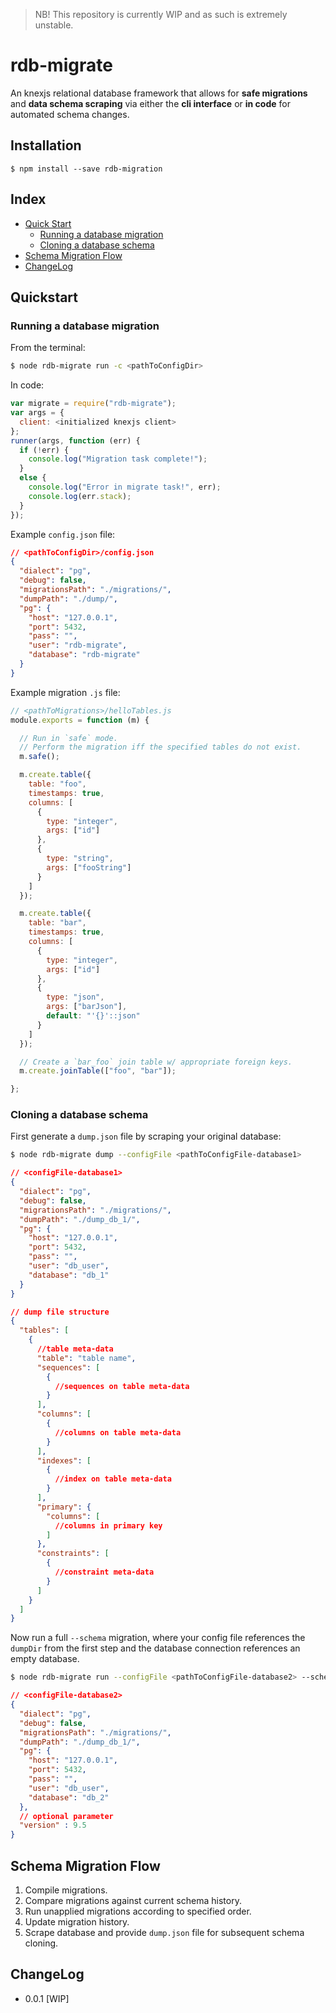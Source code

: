 
> NB! This repository is currently WIP and as such is extremely unstable.

# rdb-migrate

An knexjs relational database framework that allows for **safe migrations** and **data schema scraping**
via either the **cli interface** or **in code** for automated schema changes.


## Installation

```
$ npm install --save rdb-migration
```

## Index

- [Quick Start](#Quickstart)
  - [Running a database migration](#QS-running)
  - [Cloning a database schema](#QS-cloning)
- [Schema Migration Flow](#Flow)
- [ChangeLog](#ChangeLog)

## <a name="Quickstart"></a> Quickstart

### <a name="QS-running"></a> Running a database migration

From the terminal:
```bash
$ node rdb-migrate run -c <pathToConfigDir>
```

In code:
```js
var migrate = require("rdb-migrate");
var args = {
  client: <initialized knexjs client>
};
runner(args, function (err) {
  if (!err) {
    console.log("Migration task complete!");
  }
  else {
    console.log("Error in migrate task!", err);
    console.log(err.stack);
  }
});
```

Example `config.json` file:
```json
// <pathToConfigDir>/config.json
{
  "dialect": "pg",
  "debug": false,
  "migrationsPath": "./migrations/",
  "dumpPath": "./dump/",
  "pg": {
    "host": "127.0.0.1",
    "port": 5432,
    "pass": "",
    "user": "rdb-migrate",
    "database": "rdb-migrate"
  }
}
```

Example migration `.js` file:
```js
// <pathToMigrations>/helloTables.js
module.exports = function (m) {

  // Run in `safe` mode.
  // Perform the migration iff the specified tables do not exist.
  m.safe();

  m.create.table({
    table: "foo",
    timestamps: true,
    columns: [
      {
        type: "integer",
        args: ["id"]
      },
      {
        type: "string",
        args: ["fooString"]
      }
    ]
  });

  m.create.table({
    table: "bar",
    timestamps: true,
    columns: [
      {
        type: "integer",
        args: ["id"]
      },
      {
        type: "json",
        args: ["barJson"],
        default: "'{}'::json"
      }
    ]
  });

  // Create a `bar_foo` join table w/ appropriate foreign keys.
  m.create.joinTable(["foo", "bar"]);

};
```

### Cloning a database schema

First generate a `dump.json` file by scraping your original database:

```bash
$ node rdb-migrate dump --configFile <pathToConfigFile-database1>
```

```json
// <configFile-database1>
{
  "dialect": "pg",
  "debug": false,
  "migrationsPath": "./migrations/",
  "dumpPath": "./dump_db_1/",
  "pg": {
    "host": "127.0.0.1",
    "port": 5432,
    "pass": "",
    "user": "db_user",
    "database": "db_1"
  }
}
```

```json
// dump file structure
{
  "tables": [
    {
      //table meta-data
      "table": "table name",
      "sequences": [
        {
          //sequences on table meta-data
        }
      ],
      "columns": [
        {
          //columns on table meta-data
        }
      ],
      "indexes": [
        {
          //index on table meta-data
        }
      ],
      "primary": {
        "columns": [
          //columns in primary key
        ]
      },
      "constraints": [
        {
          //constraint meta-data
        }
      ]
    }
  ]
}
```

Now run a full `--schema` migration, where your config file references the `dumpDir` from the first step
and the database connection references an empty database.

```bash
$ node rdb-migrate run --configFile <pathToConfigFile-database2> --schema
```

```json
// <configFile-database2>
{
  "dialect": "pg",
  "debug": false,
  "migrationsPath": "./migrations/",
  "dumpPath": "./dump_db_1/",
  "pg": {
    "host": "127.0.0.1",
    "port": 5432,
    "pass": "",
    "user": "db_user",
    "database": "db_2"
  },
  // optional parameter
  "version" : 9.5
}
```

## <a name="Flow"></a> Schema Migration Flow

1. Compile migrations.
2. Compare migrations against current schema history.
3. Run unapplied migrations according to specified order.
4. Update migration history.
5. Scrape database and provide `dump.json` file for subsequent schema cloning.

## <a name="ChangeLog"></a> ChangeLog

- 0.0.1 [WIP]
